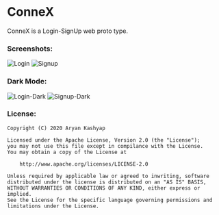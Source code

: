 # ConneX

ConneX is a Login-SignUp web proto type.

<h3>Screenshots:</h3>

![Login](https://drive.google.com/open?id=1xSnUMdM_uLNKcebEuZfsXDYvGhn0EEtF)
![Signup](https://drive.google.com/open?id=1roUccnj7a0jKdL7ElpALAGNK9Q0Urjm7)



<h3>Dark Mode:</h3>

![Login-Dark](https://drive.google.com/open?id=1NWFCH1MO-n6CGlsPHfQ8B-a3_RmJhh7N)
![Signup-Dark](https://drive.google.com/open?id=1mRrQ3K6_QmCz8qy_jbW8ZMrtRnW4YA-B)



<h3>License:</h3>

```
Copyright (C) 2020 Aryan Kashyap

Licensed under the Apache License, Version 2.0 (the "License");
you may not use this file except in compilance with the License.
You may obtain a copy of the License at

	http://www.apache.org/licenses/LICENSE-2.0

Unless required by applicable law or agreed to inwriting, software
distributed under the license is distributed on an "AS IS" BASIS,
WITHOUT WARRANTIES OR CONDITIONS OF ANY KIND, either express or implied.
See the License for the specific language governing permissions and
limitations under the License.
```